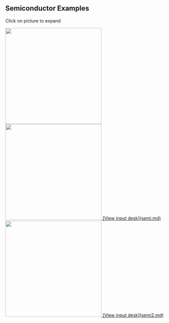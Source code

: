 Semiconductor Examples            
----------------------            

Click on picture to expand        

<a href="/assets/images/len1_expand.jpg"> 
<img height="300" width="300" src="https://lanl.github.io/LaGriT/docsassets/images/len1.jpg">

<a href="/assets/images/len2_expand.jpg">
<img height="300" width="300" src="https://lanl.github.io/LaGriT/docsassets/images/len2.jpg">
[View input desk](semi.md)

<a href="/assets/images/sn.mos3d_expand.jpg">
<img height="300" width="300" src="https://lanl.github.io/LaGriT/docsassets/images/sn.mos3d.jpg">
[View input desk](semi2.md)



 
             
            



